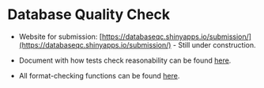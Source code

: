 # Database Quality Check

- Website for submission: [https://databaseqc.shinyapps.io/submission/](https://databaseqc.shinyapps.io/submission/) - Still under construction.

- Document with how tests check reasonability can be found [here](https://github.com/mnakaj/Database_QC/blob/master/Reasonability%20Tests/reasonability_tests.md). 

- All format-checking functions can be found [here](https://github.com/mnakaj/Database_QC/blob/master/App-1/funcs.R).
